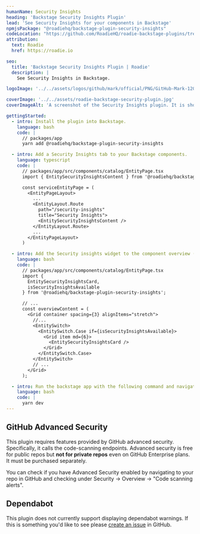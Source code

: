 ```yaml
---
humanName: Security Insights
heading: 'Backstage Security Insights Plugin'
lead: 'See Security Insights for your components in Backstage'
npmjsPackage: "@roadiehq/backstage-plugin-security-insights"
codeLocation: "https://github.com/RoadieHQ/roadie-backstage-plugins/tree/main/plugins/frontend/backstage-plugin-security-insights"
attribution:
  text: Roadie
  href: https://roadie.io

seo:
  title: 'Backstage Security Insights Plugin | Roadie'
  description: |
    See Security Insights in Backstage.

logoImage: '../../assets/logos/github/mark/official/PNG/GitHub-Mark-120px-plus3.webp'

coverImage: '../../assets/roadie-backstage-security-plugin.jpg'
coverImageAlt: 'A screenshot of the Security Insights plugin. It is showing a security insights for a sample component.'

gettingStarted:
  - intro: Install the plugin into Backstage.
    language: bash
    code: |
      // packages/app
      yarn add @roadiehq/backstage-plugin-security-insights

  - intro: Add a Security Insights tab to your Backstage components.
    language: typescript
    code: |
      // packages/app/src/components/catalog/EntityPage.tsx
      import { EntitySecurityInsightsContent } from '@roadiehq/backstage-plugin-security-insights';

      const serviceEntityPage = (
        <EntityPageLayout>
          ...
          <EntityLayout.Route
            path="/security-insights"
            title="Security Insights">
            <EntitySecurityInsightsContent />
          </EntityLayout.Route>
          ...
        </EntityPageLayout>
      )

  - intro: Add the Security insights widget to the component overview (optional)
    language: bash
    code: |
      // packages/app/src/components/catalog/EntityPage.tsx
      import {
        EntitySecurityInsightsCard,
        isSecurityInsightsAvailable
      } from '@roadiehq/backstage-plugin-security-insights';

      // ...
      const overviewContent = (
        <Grid container spacing={3} alignItems="stretch">
          //...
          <EntitySwitch>
            <EntitySwitch.Case if={isSecurityInsightsAvailable}>
              <Grid item md={6}>
                <EntitySecurityInsightsCard />
              </Grid>
            </EntitySwitch.Case>
          </EntitySwitch>
          // ...
        </Grid>
      );

  - intro: Run the backstage app with the following command and navigate to the services tab.
    language: bash
    code: |
      yarn dev
---
```


## GitHub Advanced Security

This plugin requires features provided by GitHub advanced security. Specifically, it calls the code-scanning endpoints.
Advanced security is free for public repos but **not for private repos** even on GitHub Enterprise plans. It
must be purchased separately.

You can check if you have Advanced Security enabled by navigating to your repo in GitHub
and checking under Security -> Overview -> "Code scanning alerts".

## Dependabot

This plugin does not currently support displaying dependabot warnings. If this is something
you'd like to see please [create an issue](https://github.com/RoadieHQ/backstage-plugin-security-insights/issues/new/choose) in GitHub.
